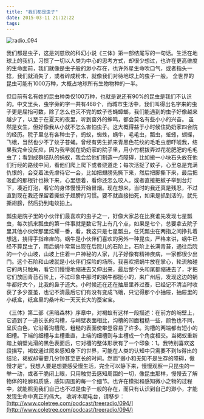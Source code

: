 ```yaml
---
title: "我们都是虫子"
date: 2015-03-11 21:12:22
tags:
---
```


![radio_094](../../../images/2015/radio_094.jpg) 

我们都是虫子，这是刘慈欣的科幻小说《三体》第一部结尾写的一句话。生活在地球上的我们，习惯了一切以人类为中心的思考方式，却很少想过，也许在更高维度的生命面前，我们就像是虫子般的渺小存在，也许外星生命吹口气，或者指头一捻，我们就消失了，或者碎成粉末，就像我们对待地球上的虫子一般。 全世界的昆虫可能有1000万种，大概占地球所有生物物种的一半。 

但目前有名有姓的昆虫种类仅100万种，也就是说还有90%的昆虫是我们不认识的。中文里头，虫字旁的字一共有468个，而城市生活中，我们叫得出名字来的虫子更是屈指可数，除了怎么也灭不完的蚊子苍蝇蟑螂，我们能遇到的虫子好像越来越少了，以至于在夏天的夜里，听到窗外的蝉鸣，都会莫名有些小小的兴奋。 虽然是女生，但好像我从小就不怎么害怕虫子。这大概得益于小时候住奶奶家四合院的经历。院子里总有各种虫子，蚂蚁，蜘蛛，蜗牛，毛毛虫，瓢虫，蚯蚓，蝴蝶，飞蛾，当然也少不了蚊子苍蝇。曾经有男生抓来青黑色花纹的毛毛虫想吓唬我，结果我完全没反应，因为我早就在奶奶家的院子里，用小竹棍拨弄过花花肥肥的毛毛虫了；看到成群结队的蚂蚁，我会给他们制造一点障碍，比如搬一小块石头放在他们行经的路线中间，看他们爬上爬下或者绕道走；每次活捉了蚊子，心里总是充满仇恨的，会变着法先虐待它一会，比如把翅膀先撕下来，然后把脚撕下来，最后把吸血的那根针也揪下来，心里想着，看你还怎么咬人。或者直接把蚊子举到台灯下，凑近灯泡，看它的身体慢慢开始冒烟。现在想来，当时的我还真是残忍，不过直到现在我还保留着撕蚊子翅膀的习惯。要不就直接拍死，如果是抓到活的，就先撕翅膀，然后扔到电蚊拍上。 

瓢虫是院子里的小伙伴们最喜欢的虫子之一，好像大家总在比赛谁先发现七星瓢虫，每次抓来瓢虫的第一件事就是数它背上有几个点，如果是七个，总要拿去院子里其他小伙伴那里炫耀一番，看，我这只是七星瓢虫，任凭瓢虫在两指之间挣扎着想逃，挠得手指痒痒的。蜗牛是小伙伴们喜欢的另外一种昆虫，严格来讲，蜗牛已经不算昆虫了，雨后蜗牛常常出现在后院儿的石阶上，石阶上长满青苔，通往后院的一个小山坡，山坡上住着一户神秘的人家，儿子好像有精神疾病，一家都很少出门。这个石阶和山坡就是小伙伴们探险的场所。我喜欢把蜗牛放在掌心，轮流触碰它的两只触角，看它们慢慢地缩进去又伸出来，最后整个头和尾都缩进去了，才把它们放回青苔石阶上，不过印象中那时的蜗牛都挺小的，来广州后，发现这边的蜗牛都好大个，比我的鼻子还大。小时候还在还在抽屉里养过蚕，已经记不清当时收获了多少蚕茧，也记不清最后它们有没有变成飞蛾，只记得那个小抽屉，抽屉里的小纸盒，纸盒里的桑叶和一天天长大的蚕宝宝。 

《三体》第二部《黑暗森林》序章中，对褐蚁有这样一段描述：在前方的峭壁上，它遇到了一道长长的沟槽，与峭壁表面相比，沟槽的凹面粗糙一些，颜色也不同，呈灰白色，它沿着沟槽爬，粗糙的表面使攀登容易了许多。沟槽的两端都有短小的细槽。下端的细槽与主槽垂直，上端的细槽则与主槽成一个角度相交。当褐蚁重新踏上蛸壁光滑的黑色表面后，它对槽的整体形状有了一个印象：1。我特别喜欢这段描写，褐蚁通过爬来感知身下的世界，可能在人类的认知中只需要不到1s得出的结论，褐蚁却需要几分钟甚至更长的时间。然而“弱小和无知不是生存的障碍，傲慢才是”。我想人要是想要感受慢生活，完全可以静下来，慢慢观察一只昆虫的一举一动，或者干脆闭上眼，只用触觉去感知周围的一切，像昆虫那样，慢慢去了解物体的轮廓和质感，感知周围的每一个细节。也许在模拟和感知微小之物的过程中，就能照见我们自己也不过是虫子一般的存在，而只有认识到自己的渺小，才能发现生命中真正的伟大。 收听本期电台，请移步：[http://www.coletree.com/podcast/treeradio/094/](http://www.coletree.com/podcast/treeradio/094/)